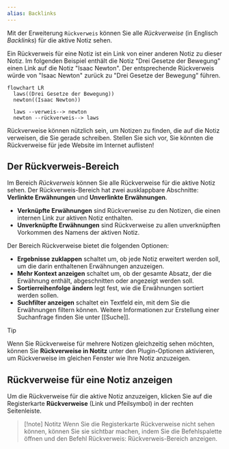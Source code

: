```yaml
---
alias: Backlinks
---
```

Mit der Erweiterung `Rückverweis` können Sie alle _Rückverweise_ (in Englisch _Backlinks_) für die aktive Notiz sehen.

Ein Rückverweis für eine Notiz ist ein Link von einer anderen Notiz zu dieser Notiz. Im folgenden Beispiel enthält die Notiz "Drei Gesetze der Bewegung" einen Link auf die Notiz "Isaac Newton". Der entsprechende Rückverweis würde von "Isaac Newton" zurück zu "Drei Gesetze der Bewegung" führen.

```mermaid
flowchart LR
  laws((Drei Gesetze der Bewegung))
  newton((Isaac Newton))

  laws --verweis--> newton
  newton --rückverweis--> laws
```

Rückverweise können nützlich sein, um Notizen zu finden, die auf die Notiz verweisen, die Sie gerade schreiben. Stellen Sie sich vor, Sie könnten die Rückverweise für jede Website im Internet auflisten!

## Der Rückverweis-Bereich

Im Bereich _Rückverweis_ können Sie alle Rückverweise für die aktive Notiz sehen. Der Rückverweis-Bereich hat zwei ausklappbare Abschnitte: **Verlinkte Erwähnungen** und **Unverlinkte Erwähnungen**.

- **Verknüpfte Erwähnungen** sind Rückverweise zu den Notizen, die einen internen Link zur aktiven Notiz enthalten. 
- **Unverknüpfte Erwähnungen** sind Rückverweise zu allen unverknüpften Vorkommen des Namens der aktiven Notiz.

Der Bereich Rückverweise bietet die folgenden Optionen:

- **Ergebnisse zuklappen** schaltet um, ob jede Notiz erweitert werden soll, um die darin enthaltenen Erwähnungen anzuzeigen. 
- **Mehr Kontext anzeigen** schaltet um, ob der gesamte Absatz, der die Erwähnung enthält, abgeschnitten oder angezeigt werden soll. 
- **Sortierreihenfolge ändern** legt fest, wie die Erwähnungen sortiert werden sollen. 
- **Suchfilter anzeigen** schaltet ein Textfeld ein, mit dem Sie die Erwähnungen filtern können. Weitere Informationen zur Erstellung einer Suchanfrage finden Sie unter [[Suche]].

> [!tip]
> Wenn Sie Rückverweise für mehrere Notizen gleichzeitig sehen möchten, können Sie **Rückverweise in Notitz** unter den Plugin-Optionen aktivieren, um Rückverweise im gleichen Fenster wie Ihre Notiz anzuzeigen.

## Rückverweise für eine Notiz anzeigen

Um die Rückverweise für die aktive Notiz anzuzeigen, klicken Sie auf die Registerkarte **Rückverweise** (Link und Pfeilsymbol) in der rechten Seitenleiste.

> [!note] Notitz
> Wenn Sie die Registerkarte Rückverweise nicht sehen können, können Sie sie sichtbar machen, indem Sie die Befehlspalette öffnen und den Befehl Rückverweis: Rückverweis-Bereich anzeigen.
